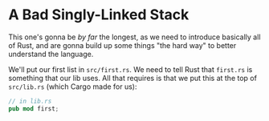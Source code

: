 # A Bad Singly-Linked Stack

This one's gonna be *by far* the longest, as we need to introduce basically
all of Rust, and are gonna build up some things "the hard way" to better
understand the language.

We'll put our first list in `src/first.rs`. We need to tell Rust that `first.rs` is
something that our lib uses. All that requires is that we put this at the top of
`src/lib.rs` (which Cargo made for us):

```rust ,ignore
// in lib.rs
pub mod first;
```

